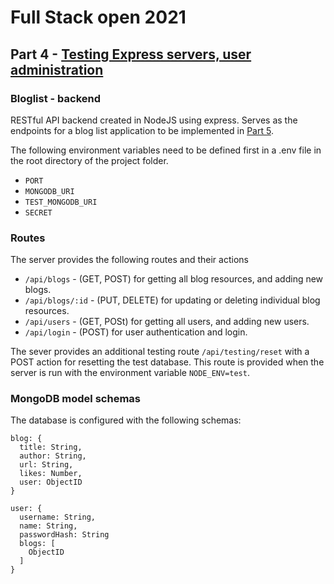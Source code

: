 # Full Stack open 2021

## Part 4 - [Testing Express servers, user administration](https://fullstackopen.com/en/part4)

### Bloglist - backend

RESTful API backend created in NodeJS using express. Serves as the endpoints for a blog list application to be implemented in [Part 5](../../part5/bloglist-frontend).

The following environment variables need to be defined first in a .env file in the root directory of the project folder.
* `PORT`
* `MONGODB_URI`
* `TEST_MONGODB_URI`
* `SECRET`

### Routes
The server provides the following routes and their actions
* `/api/blogs` - (GET, POST) for getting all blog resources, and adding new blogs.
* `/api/blogs/:id` - (PUT, DELETE) for updating or deleting individual blog resources.
* `/api/users` - (GET, POSt) for getting all users, and adding new users.
* `/api/login` - (POST) for user authentication and login.

The sever provides an additional testing route `/api/testing/reset` with a POST action for resetting the test database. This route is provided when the server is run with the environment variable `NODE_ENV=test`.

### MongoDB model schemas
The database is configured with the following schemas:
```
blog: {
  title: String,
  author: String,
  url: String,
  likes: Number,
  user: ObjectID
}
```
```
user: {
  username: String,
  name: String,
  passwordHash: String
  blogs: [
    ObjectID
  ]
}
```

